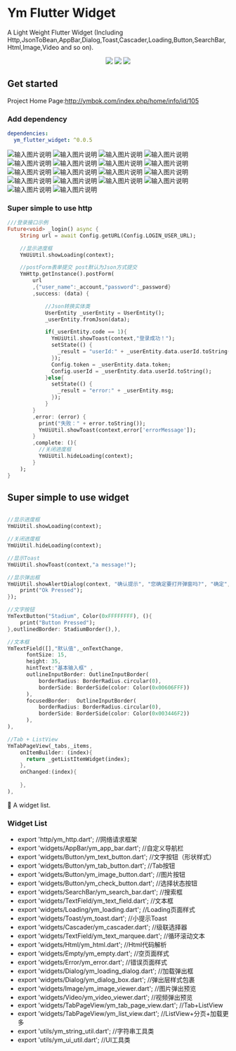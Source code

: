 # Ym Flutter Widget
A Light Weight Flutter Widget
(Including Http,JsonToBean,AppBar,Dialog,Toast,Cascader,Loading,Button,SearchBar,Html,Image,Video and so on).


<p align="center" >
    <img src="https://img.shields.io/badge/flutter-2.2.0-green" />
    <img src="https://img.shields.io/badge/ym flutter widget-0.0.4-orange" />
    <img src="https://img.shields.io/badge/dio-4.9.0-blue" />
</p>
  
## Get started
Project Home Page:http://ymbok.com/index.php/home/info/id/105

### Add dependency

```yaml
dependencies:
  ym_flutter_widget: ^0.0.5
```

![输入图片说明](https://images.gitee.com/uploads/images/2021/0531/134456_7001ef4a_1461204.png "1.png")
![输入图片说明](https://images.gitee.com/uploads/images/2021/0531/134504_fadbefbe_1461204.png "2.png")
![输入图片说明](https://images.gitee.com/uploads/images/2021/0531/134512_73d65a48_1461204.png "3.png")
![输入图片说明](https://images.gitee.com/uploads/images/2021/0531/134518_6dba8ac6_1461204.png "4.png")
![输入图片说明](https://images.gitee.com/uploads/images/2021/0531/134524_c0ca803a_1461204.png "5.png")
![输入图片说明](https://images.gitee.com/uploads/images/2021/0531/134529_54bc1cfe_1461204.png "6.png")
![输入图片说明](https://images.gitee.com/uploads/images/2021/0531/134535_34c176dd_1461204.png "7.png")
![输入图片说明](https://images.gitee.com/uploads/images/2021/0531/134541_0d61364c_1461204.png "8.png")
![输入图片说明](https://images.gitee.com/uploads/images/2021/0531/134547_b8d649a3_1461204.png "9.png")
![输入图片说明](https://images.gitee.com/uploads/images/2021/0531/134553_205a73ca_1461204.png "10.png")
![输入图片说明](https://images.gitee.com/uploads/images/2021/0531/134559_cd16b650_1461204.png "11.png")
![输入图片说明](https://images.gitee.com/uploads/images/2021/0531/134604_24dcbced_1461204.png "12.png")
![输入图片说明](https://images.gitee.com/uploads/images/2021/0531/134610_92c26753_1461204.png "13.png")
![输入图片说明](https://images.gitee.com/uploads/images/2021/0531/134617_ac03a280_1461204.png "14.png")
![输入图片说明](https://images.gitee.com/uploads/images/2021/0531/134622_49a1cfe2_1461204.png "15.png")
![输入图片说明](https://images.gitee.com/uploads/images/2021/0531/134628_1e792f0e_1461204.png "16.png")
![输入图片说明](https://images.gitee.com/uploads/images/2021/0611/175410_fe536034_1461204.png "17.png")
![输入图片说明](https://images.gitee.com/uploads/images/2021/0611/175419_222979d4_1461204.png "18.png")

### Super simple to use http

```dart
///登录接口示例
Future<void> _login() async {
    String url = await Config.getURL(Config.LOGIN_USER_URL);

    //显示进度框
    YmUiUtil.showLoading(context);

    //postForm表单提交 post默认为Json方式提交
    YmHttp.getInstance().postForm(
        url
        ,{"user_name":_account,"password":_password}
        ,success: (data) {

            //Json转换实体类
            UserEntity _userEntity = UserEntity();
            _userEntity.fromJson(data);

            if(_userEntity.code == 1){
              YmUiUtil.showToast(context,"登录成功！");
              setState(() {
                _result = "userId:" + _userEntity.data.userId.toString() + ",token:" + _userEntity.data.token;
              });
              Config.token = _userEntity.data.token;
              Config.userId = _userEntity.data.userId.toString();
            }else{
              setState(() {
                _result = "error:" + _userEntity.msg;
              });
            }
        }
        ,error: (error) {
          print("失败：" + error.toString());
          YmUiUtil.showToast(context,error['errorMessage']);
        }
        ,complete: (){
          //关闭进度框
          YmUiUtil.hideLoading(context);
        }
    );
}
```

## Super simple to use widget

```dart

//显示进度框
YmUiUtil.showLoading(context);

//关闭进度框
YmUiUtil.hideLoading(context);

//显示Toast
YmUiUtil.showToast(context,"a message!");

//显示弹出框
YmUiUtil.showAlertDialog(context, "确认提示", "您确定要打开弹窗吗?", "确定", "取消",onOkPressed: (){
    print("Ok Pressed");
});

//文字按钮
YmTextButton("Stadium", Color(0xFFFFFFFF), (){
    print("Button Pressed");
},outlinedBorder: StadiumBorder(),),

//文本框
YmTextField([],"默认值",_onTextChange,
      fontSize: 15,
      height: 35,
      hintText:"基本输入框" ,
      outlineInputBorder: OutlineInputBorder(
          borderRadius: BorderRadius.circular(0),
          borderSide: BorderSide(color: Color(0x00606FFF))
      ),
      focusedBorder:  OutlineInputBorder(
          borderRadius: BorderRadius.circular(0),
          borderSide: BorderSide(color: Color(0x003446F2))
      ),
),

//Tab + ListView
YmTabPageView(_tabs,_items,
    onItemBuilder: (index){
      return _getListItemWidget(index);
    },
    onChanged:(index){
     
    },
),

```

🎉 A widget list.

### Widget List

- export 'http/ym_http.dart';                           //网络请求框架
- export 'widgets/AppBar/ym_app_bar.dart';              //自定义导航栏
- export 'widgets/Button/ym_text_button.dart';          //文字按钮（形状样式）
- export 'widgets/Button/ym_tab_button.dart';           //Tab按钮
- export 'widgets/Button/ym_image_button.dart';         //图片按钮
- export 'widgets/Button/ym_check_button.dart';         //选择状态按钮
- export 'widgets/SearchBar/ym_search_bar.dart';        //搜索框
- export 'widgets/TextField/ym_text_field.dart';        //文本框
- export 'widgets/Loading/ym_loading.dart';             //Loading页面样式
- export 'widgets/Toast/ym_toast.dart';                 //小提示Toast
- export 'widgets/Cascader/ym_cascader.dart';           //级联选择器
- export 'widgets/TextField/ym_text_marquee.dart';      //循环滚动文本
- export 'widgets/Html/ym_html.dart';                   //Html代码解析
- export 'widgets/Empty/ym_empty.dart';                 //空页面样式
- export 'widgets/Error/ym_error.dart';                 //错误页面样式
- export 'widgets/Dialog/ym_loading_dialog.dart';       //加载弹出框
- export 'widgets/Dialog/ym_dialog_box.dart';           //弹出层样式包裹
- export 'widgets/Image/ym_image_viewer.dart';          //图片弹出预览
- export 'widgets/Video/ym_video_viewer.dart';          //视频弹出预览
- export 'widgets/TabPageView/ym_tab_page_view.dart';   //Tab+ListView
- export 'widgets/TabPageView/ym_list_view.dart';       //ListView+分页+加载更多
- export 'utils/ym_string_util.dart';                   //字符串工具类
- export 'utils/ym_ui_util.dart';                       //UI工具类

